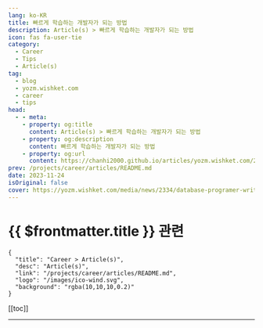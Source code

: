 ```yaml
---
lang: ko-KR
title: 빠르게 학습하는 개발자가 되는 방법
description: Article(s) > 빠르게 학습하는 개발자가 되는 방법
icon: fas fa-user-tie
category: 
  - Career
  - Tips
  - Article(s)
tag: 
  - blog
  - yozm.wishket.com
  - career
  - tips
head:
  - - meta:
    - property: og:title
      content: Article(s) > 빠르게 학습하는 개발자가 되는 방법
    - property: og:description
      content: 빠르게 학습하는 개발자가 되는 방법
    - property: og:url
      content: https://chanhi2000.github.io/articles/yozm.wishket.com/2334.html
prev: /projects/career/articles/README.md
date: 2023-11-24
isOriginal: false
cover: https://yozm.wishket.com/media/news/2334/database-programer-writing-code-terminal-window-using-multiple-monitors-it-age_zByrnac.jpg
---
```


# {{ $frontmatter.title }} 관련

```component VPCard
{
  "title": "Career > Article(s)",
  "desc": "Article(s)",
  "link": "/projects/career/articles/README.md",
  "logo": "/images/ico-wind.svg",
  "background": "rgba(10,10,10,0.2)"
}
```

[[toc]]

---

<SiteInfo
  name="빠르게 학습하는 개발자가 되는 방법 | 요즘IT"
  desc="새로운 것을 배우는 것이 직업의 정수인 소프트웨어 개발자에게는 효과적으로 학습하는 방법을 아는 것이 매우 중요합니다. 새로운 언어, 프레임워크, 도구를 빠르게 익힐 수 있다면 다른 개발자보다 획기적으로 생산성을 높일 수 있죠. 이 글에서는 제가 학습하며 배운 것을 공유하고, 새로운 기술을 빠르게 습득하는 방법에 관해 설명하겠습니다."
  url="https://yozm.wishket.com/magazine/detail/2334/"
  logo="https://yozm.wishket.com/static/renewal/img/global/gnb_yozmit.svg"
  preview="https://yozm.wishket.com/media/news/2334/database-programer-writing-code-terminal-window-using-multiple-monitors-it-age_zByrnac.jpg"/>

<!-- TODO: 작성 -->

